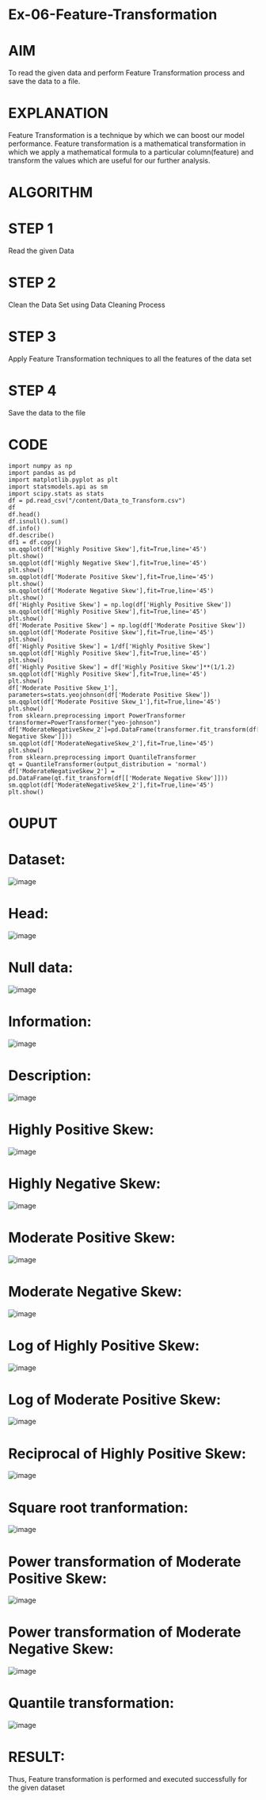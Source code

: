 # Ex-06-Feature-Transformation
# AIM
To read the given data and perform Feature Transformation process and save the data to a file.
# EXPLANATION
Feature Transformation is a technique by which we can boost our model performance. Feature transformation is a mathematical transformation in which we apply a mathematical formula to a particular column(feature) and transform the values which are useful for our further analysis.
# ALGORITHM
# STEP 1
Read the given Data
# STEP 2
Clean the Data Set using Data Cleaning Process
# STEP 3
Apply Feature Transformation techniques to all the features of the data set
# STEP 4
Save the data to the file
# CODE
```
import numpy as np
import pandas as pd
import matplotlib.pyplot as plt
import statsmodels.api as sm
import scipy.stats as stats
df = pd.read_csv("/content/Data_to_Transform.csv")
df
df.head()
df.isnull().sum()
df.info()
df.describe()
df1 = df.copy()
sm.qqplot(df['Highly Positive Skew'],fit=True,line='45')
plt.show()
sm.qqplot(df['Highly Negative Skew'],fit=True,line='45')
plt.show()
sm.qqplot(df['Moderate Positive Skew'],fit=True,line='45')
plt.show()
sm.qqplot(df['Moderate Negative Skew'],fit=True,line='45')
plt.show()
df['Highly Positive Skew'] = np.log(df['Highly Positive Skew'])
sm.qqplot(df['Highly Positive Skew'],fit=True,line='45')
plt.show()
df['Moderate Positive Skew'] = np.log(df['Moderate Positive Skew'])
sm.qqplot(df['Moderate Positive Skew'],fit=True,line='45')
plt.show()
df['Highly Positive Skew'] = 1/df['Highly Positive Skew']
sm.qqplot(df['Highly Positive Skew'],fit=True,line='45')
plt.show()
df['Highly Positive Skew'] = df['Highly Positive Skew']**(1/1.2)
sm.qqplot(df['Highly Positive Skew'],fit=True,line='45')
plt.show()
df['Moderate Positive Skew_1'], parameters=stats.yeojohnson(df['Moderate Positive Skew'])
sm.qqplot(df['Moderate Positive Skew_1'],fit=True,line='45')
plt.show()
from sklearn.preprocessing import PowerTransformer
transformer=PowerTransformer("yeo-johnson")
df['ModerateNegativeSkew_2']=pd.DataFrame(transformer.fit_transform(df[['Moderate Negative Skew']]))
sm.qqplot(df['ModerateNegativeSkew_2'],fit=True,line='45')
plt.show()
from sklearn.preprocessing import QuantileTransformer
qt = QuantileTransformer(output_distribution = 'normal')
df['ModerateNegativeSkew_2'] = pd.DataFrame(qt.fit_transform(df[['Moderate Negative Skew']]))
sm.qqplot(df['ModerateNegativeSkew_2'],fit=True,line='45')
plt.show()
```
# OUPUT
# Dataset:
![image](https://github.com/Sahithya7/Ex-06-Feature-Transformation/assets/133002193/8ad47618-5e0f-4bb4-a64e-27710bd3d5a0)
# Head:
![image](https://github.com/Sahithya7/Ex-06-Feature-Transformation/assets/133002193/64530e05-00d8-4439-b208-9a6e8e333925)
# Null data:
![image](https://github.com/Sahithya7/Ex-06-Feature-Transformation/assets/133002193/084587a0-ebfb-4698-b3b4-b9e0188368cd)
# Information:
![image](https://github.com/Sahithya7/Ex-06-Feature-Transformation/assets/133002193/02784664-0081-4156-81fd-13678de01041)
# Description:
![image](https://github.com/Sahithya7/Ex-06-Feature-Transformation/assets/133002193/ac4735b6-5859-4e4e-a7d2-9225477e212d)
# Highly Positive Skew:
![image](https://github.com/Sahithya7/Ex-06-Feature-Transformation/assets/133002193/6132cf20-174f-409b-b8f7-106f6efc3de7)
# Highly Negative Skew:
![image](https://github.com/Sahithya7/Ex-06-Feature-Transformation/assets/133002193/707a052c-5283-46c7-8c36-87b3cb8fec0e)
# Moderate Positive Skew:
![image](https://github.com/Sahithya7/Ex-06-Feature-Transformation/assets/133002193/a4185a18-2143-479f-8cb2-e8a01aef81c1)
# Moderate Negative Skew:
![image](https://github.com/Sahithya7/Ex-06-Feature-Transformation/assets/133002193/d9010520-5569-4eb6-ab62-7f7cc764b4e8)
# Log of Highly Positive Skew:
![image](https://github.com/Sahithya7/Ex-06-Feature-Transformation/assets/133002193/f1e441ad-f395-48dd-b7b2-5a964590af58)
# Log of Moderate Positive Skew:
![image](https://github.com/Sahithya7/Ex-06-Feature-Transformation/assets/133002193/00ac7d91-622d-477f-8210-771e9a8e6909)
# Reciprocal of Highly Positive Skew:
![image](https://github.com/Sahithya7/Ex-06-Feature-Transformation/assets/133002193/31a0af3d-7168-47d9-8aaf-e9047e092b0f)
# Square root tranformation:
![image](https://github.com/Sahithya7/Ex-06-Feature-Transformation/assets/133002193/d317044d-edaa-482c-8925-32a207fc6440)
# Power transformation of Moderate Positive Skew:
![image](https://github.com/Sahithya7/Ex-06-Feature-Transformation/assets/133002193/17ba517c-6f18-45cc-ad88-b787736b518f)
# Power transformation of Moderate Negative Skew:
![image](https://github.com/Sahithya7/Ex-06-Feature-Transformation/assets/133002193/10ac0ac8-1a8d-4d18-9ec0-2d2bd41b79e3)
# Quantile transformation:
![image](https://github.com/Sahithya7/Ex-06-Feature-Transformation/assets/133002193/31f9b21e-f457-4637-b6b2-e990bb0b81d6)
# RESULT:
Thus, Feature transformation is performed and executed successfully for the given dataset
